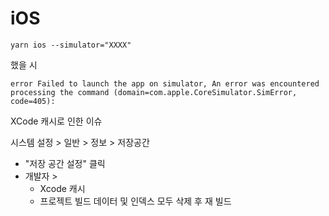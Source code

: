 
# iOS

```
yarn ios --simulator="XXXX"
```

했을 시

```
error Failed to launch the app on simulator, An error was encountered processing the command (domain=com.apple.CoreSimulator.SimError, code=405):
```

XCode 캐시로 인한 이슈

시스템 설정 > 일반 > 정보 > 저장공간 
- "저장 공간 설정" 클릭
- 개발자 > 
	- Xcode 캐시
	- 프로젝트 빌드 데이터 및 인덱스
	모두 삭제 후 재 빌드
